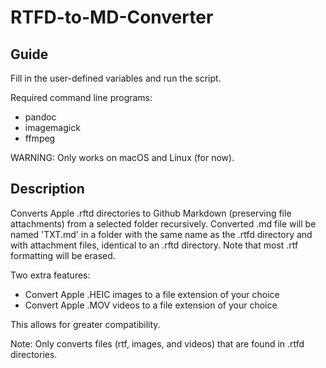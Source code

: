 # RTFD-to-MD-Converter

## Guide
Fill in the user-defined variables and run the script.

Required command line programs:
- pandoc
- imagemagick
- ffmpeg

WARNING: Only works on macOS and Linux (for now).

## Description
Converts Apple .rftd directories to Github Markdown (preserving file attachments) from a selected folder recursively. Converted .md file will be named 'TXT.md' in a folder with the same name as the .rtfd directory and with attachment files, identical to an .rftd directory. Note that most .rtf formatting will be erased. 

Two extra features:
- Convert Apple .HEIC images to a file extension of your choice
- Convert Apple .MOV videos to a file extension of your choice

This allows for greater compatibility.

Note: Only converts files (rtf, images, and videos) that are found in .rtfd directories.
